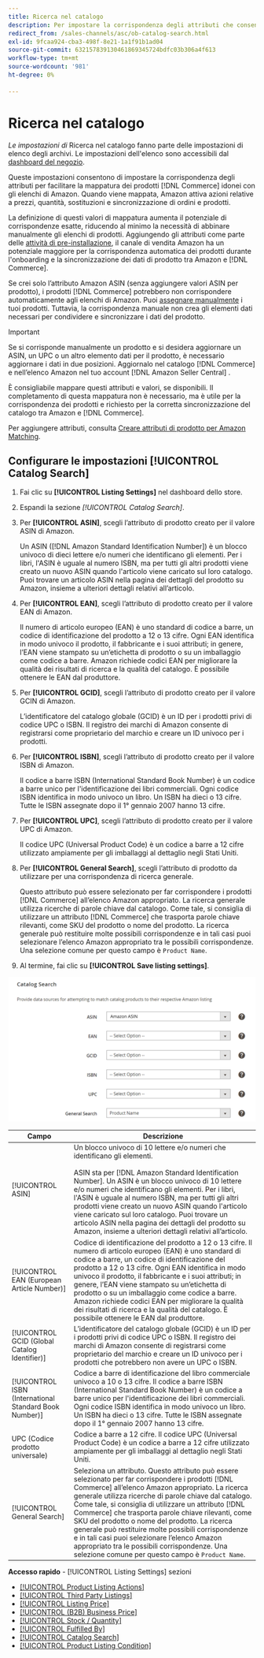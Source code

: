 ```yaml
---
title: Ricerca nel catalogo
description: Per impostare la corrispondenza degli attributi che consente di mappare i prodotti del catalogo Commerce idonei con gli elenchi di Amazon, aggiorna le impostazioni di Ricerca nel catalogo.
redirect_from: /sales-channels/asc/ob-catalog-search.html
exl-id: 9fcaa924-cba3-498f-8e21-1a1f91b1ad04
source-git-commit: 632157839130461869345724bdfc03b306a4f613
workflow-type: tm+mt
source-wordcount: '981'
ht-degree: 0%

---
```


# Ricerca nel catalogo

_Le impostazioni di_ Ricerca nel catalogo fanno parte delle impostazioni di elenco degli archivi. Le impostazioni dell&#39;elenco sono accessibili dal [dashboard del negozio](./amazon-store-dashboard.md).

Queste impostazioni consentono di impostare la corrispondenza degli attributi per facilitare la mappatura dei prodotti [!DNL Commerce] idonei con gli elenchi di Amazon. Quando viene mappata, Amazon attiva azioni relative a prezzi, quantità, sostituzioni e sincronizzazione di ordini e prodotti.

La definizione di questi valori di mappatura aumenta il potenziale di corrispondenze esatte, riducendo al minimo la necessità di abbinare manualmente gli elenchi di prodotti. Aggiungendo gli attributi come parte delle [attività di pre-installazione](./amazon-pre-setup-tasks.md), il canale di vendita Amazon ha un potenziale maggiore per la corrispondenza automatica dei prodotti durante l&#39;onboarding e la sincronizzazione dei dati di prodotto tra Amazon e [!DNL Commerce].

Se crei solo l’attributo Amazon ASIN (senza aggiungere valori ASIN per prodotto), i prodotti [!DNL Commerce] potrebbero non corrispondere automaticamente agli elenchi di Amazon. Puoi [assegnare manualmente](./creating-assigning-catalog-products.md) i tuoi prodotti. Tuttavia, la corrispondenza manuale non crea gli elementi dati necessari per condividere e sincronizzare i dati del prodotto.

>[!IMPORTANT]
>
>Se si corrisponde manualmente un prodotto e si desidera aggiornare un ASIN, un UPC o un altro elemento dati per il prodotto, è necessario aggiornare i dati in due posizioni. Aggiornalo nel catalogo [!DNL Commerce] e nell’elenco Amazon nel tuo account [!DNL Amazon Seller Central] .

È consigliabile mappare questi attributi e valori, se disponibili. Il completamento di questa mappatura non è necessario, ma è utile per la corrispondenza dei prodotti e richiesto per la corretta sincronizzazione del catalogo tra Amazon e [!DNL Commerce].

Per aggiungere attributi, consulta [Creare attributi di prodotto per Amazon Matching](./ob-creating-magento-attributes.md).

## Configurare le impostazioni [!UICONTROL Catalog Search]

1. Fai clic su **[!UICONTROL Listing Settings]** nel dashboard dello store.

1. Espandi la sezione _[!UICONTROL Catalog Search]_.

1. Per **[!UICONTROL ASIN]**, scegli l’attributo di prodotto creato per il valore ASIN di Amazon.

   Un ASIN ([!DNL Amazon Standard Identification Number]) è un blocco univoco di dieci lettere e/o numeri che identificano gli elementi. Per i libri, l&#39;ASIN è uguale al numero ISBN, ma per tutti gli altri prodotti viene creato un nuovo ASIN quando l&#39;articolo viene caricato sul loro catalogo. Puoi trovare un articolo ASIN nella pagina dei dettagli del prodotto su Amazon, insieme a ulteriori dettagli relativi all’articolo.

1. Per **[!UICONTROL EAN]**, scegli l’attributo di prodotto creato per il valore EAN di Amazon.

   Il numero di articolo europeo (EAN) è uno standard di codice a barre, un codice di identificazione del prodotto a 12 o 13 cifre. Ogni EAN identifica in modo univoco il prodotto, il fabbricante e i suoi attributi; in genere, l’EAN viene stampato su un’etichetta di prodotto o su un imballaggio come codice a barre. Amazon richiede codici EAN per migliorare la qualità dei risultati di ricerca e la qualità del catalogo. È possibile ottenere le EAN dal produttore.

1. Per **[!UICONTROL GCID]**, scegli l’attributo di prodotto creato per il valore GCIN di Amazon.

   L’identificatore del catalogo globale (GCID) è un ID per i prodotti privi di codice UPC o ISBN. Il registro dei marchi di Amazon consente di registrarsi come proprietario del marchio e creare un ID univoco per i prodotti.

1. Per **[!UICONTROL ISBN]**, scegli l’attributo di prodotto creato per il valore ISBN di Amazon.

   Il codice a barre ISBN (International Standard Book Number) è un codice a barre unico per l&#39;identificazione dei libri commerciali. Ogni codice ISBN identifica in modo univoco un libro. Un ISBN ha dieci o 13 cifre. Tutte le ISBN assegnate dopo il 1° gennaio 2007 hanno 13 cifre.

1. Per **[!UICONTROL UPC]**, scegli l’attributo di prodotto creato per il valore UPC di Amazon.

   Il codice UPC (Universal Product Code) è un codice a barre a 12 cifre utilizzato ampiamente per gli imballaggi al dettaglio negli Stati Uniti.

1. Per **[!UICONTROL General Search]**, scegli l’attributo di prodotto da utilizzare per una corrispondenza di ricerca generale.

   Questo attributo può essere selezionato per far corrispondere i prodotti [!DNL Commerce] all’elenco Amazon appropriato. La ricerca generale utilizza ricerche di parole chiave dal catalogo. Come tale, si consiglia di utilizzare un attributo [!DNL Commerce] che trasporta parole chiave rilevanti, come SKU del prodotto o nome del prodotto. La ricerca generale può restituire molte possibili corrispondenze e in tali casi puoi selezionare l’elenco Amazon appropriato tra le possibili corrispondenze. Una selezione comune per questo campo è `Product Name`.

1. Al termine, fai clic su **[!UICONTROL Save listing settings]**.

![Ricerca nel catalogo](assets/amazon-catalog-search.png)

| Campo | Descrizione |
|--- |--- |
| [!UICONTROL ASIN] | Un blocco univoco di 10 lettere e/o numeri che identificano gli elementi.<br><br>ASIN sta per  [!DNL Amazon Standard Identification Number]. Un ASIN è un blocco univoco di 10 lettere e/o numeri che identificano gli elementi. Per i libri, l&#39;ASIN è uguale al numero ISBN, ma per tutti gli altri prodotti viene creato un nuovo ASIN quando l&#39;articolo viene caricato sul loro catalogo. Puoi trovare un articolo ASIN nella pagina dei dettagli del prodotto su Amazon, insieme a ulteriori dettagli relativi all’articolo. |
| [!UICONTROL EAN (European Article Number)] | Codice di identificazione del prodotto a 12 o 13 cifre. Il numero di articolo europeo (EAN) è uno standard di codice a barre, un codice di identificazione del prodotto a 12 o 13 cifre. Ogni EAN identifica in modo univoco il prodotto, il fabbricante e i suoi attributi; in genere, l’EAN viene stampato su un’etichetta di prodotto o su un imballaggio come codice a barre. Amazon richiede codici EAN per migliorare la qualità dei risultati di ricerca e la qualità del catalogo. È possibile ottenere le EAN dal produttore. |
| [!UICONTROL GCID (Global Catalog Identifier)] | L’identificatore del catalogo globale (GCID) è un ID per i prodotti privi di codice UPC o ISBN. Il registro dei marchi di Amazon consente di registrarsi come proprietario del marchio e creare un ID univoco per i prodotti che potrebbero non avere un UPC o ISBN. |
| [!UICONTROL ISBN (International Standard Book Number)] | Codice a barre di identificazione del libro commerciale univoco a 10 o 13 cifre. Il codice a barre ISBN (International Standard Book Number) è un codice a barre unico per l&#39;identificazione dei libri commerciali. Ogni codice ISBN identifica in modo univoco un libro. Un ISBN ha dieci o 13 cifre. Tutte le ISBN assegnate dopo il 1° gennaio 2007 hanno 13 cifre. |
| UPC (Codice prodotto universale) | Codice a barre a 12 cifre. Il codice UPC (Universal Product Code) è un codice a barre a 12 cifre utilizzato ampiamente per gli imballaggi al dettaglio negli Stati Uniti. |
| [!UICONTROL General Search] | Seleziona un attributo. Questo attributo può essere selezionato per far corrispondere i prodotti [!DNL Commerce] all’elenco Amazon appropriato. La ricerca generale utilizza ricerche di parole chiave dal catalogo. Come tale, si consiglia di utilizzare un attributo [!DNL Commerce] che trasporta parole chiave rilevanti, come SKU del prodotto o nome del prodotto. La ricerca generale può restituire molte possibili corrispondenze e in tali casi puoi selezionare l’elenco Amazon appropriato tra le possibili corrispondenze. Una selezione comune per questo campo è `Product Name`. |

**Accesso rapido**  -  [!UICONTROL Listing Settings] sezioni

- [[!UICONTROL Product Listing Actions]](./product-listing-actions.md)
- [[!UICONTROL Third Party Listings]](./third-party-listing-settings.md)
- [[!UICONTROL Listing Price]](./listing-price.md)
- [[!UICONTROL (B2B) Business Price]](./business-pricing.md)
- [[!UICONTROL Stock / Quantity]](./stock-quantity.md)
- [[!UICONTROL Fulfilled By]](./fulfilled-by.md)
- [[!UICONTROL Catalog Search]](./catalog-search.md)
- [[!UICONTROL Product Listing Condition]](./product-listing-condition.md)
